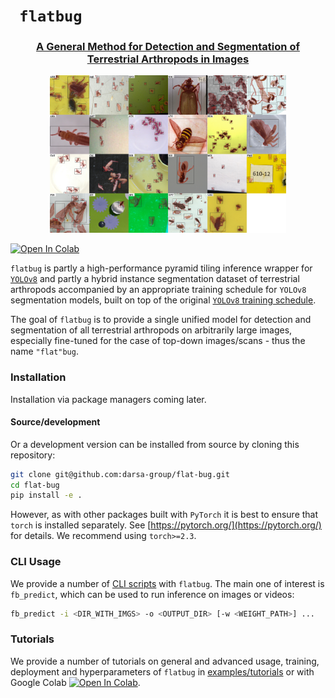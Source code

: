 # <code> flatbug </code>
### **<center><ins>A General Method for Detection and Segmentation of Terrestrial Arthropods in Images</ins></center>**

<p align="center">
    <img src="prediction.jpg" style="width: 75%;">
</p>

[![Open In Colab](https://colab.research.google.com/assets/colab-badge.svg)](https://colab.research.google.com/github/darsa-group/flat-bug/blob/master/docs/flat-bug.ipynb)

`flatbug` is partly a high-performance pyramid tiling inference wrapper for [`YOLOv8`](https://github.com/ultralytics/ultralytics) and partly a hybrid instance segmentation dataset of terrestrial arthropods accompanied by an appropriate training schedule for `YOLOv8` segmentation models, built on top of the original [`YOLOv8` training schedule](https://docs.ultralytics.com/modes/train/#why-choose-ultralytics-yolo-for-training). 

The goal of `flatbug` is to provide a single unified model for detection and segmentation of all terrestrial arthropods on arbitrarily large images, especially fine-tuned for the case of top-down images/scans - thus the name `"flat"bug`.

### Installation
Installation via package managers coming later.
<!-- The latest version of `flatbug` can be installed with any of your favourite package managers such as:
#### `pip`
```py
python -m pip install flat-bug
```
#### `anaconda`
```py
conda install flat-bug -c conda-forge
```
#### `mamba`
```py
mamba install flat-bug -c conda-forge
```
#### `micromamba`
```py
micromamba install flat-bug -c conda-forge
``` -->
#### Source/development
Or a development version can be installed from source by cloning this repository:
```sh
git clone git@github.com:darsa-group/flat-bug.git
cd flat-bug
pip install -e .
```

However, as with other packages built with `PyTorch` it is best to ensure that `torch` is installed separately. See [https://pytorch.org/](https://pytorch.org/) for details. We recommend using `torch>=2.3`.

### CLI Usage
We provide a number of [CLI scripts](https://darsa.info/flat-bug/cli.html) with `flatbug`. The main one of interest is `fb_predict`, which can be used to run inference on images or videos:
```sh
fb_predict -i <DIR_WITH_IMGS> -o <OUTPUT_DIR> [-w <WEIGHT_PATH>] ...
```

### Tutorials
We provide a number of tutorials on general and advanced usage, training, deployment and hyperparameters of `flatbug` in [examples/tutorials](examples/tutorials) or with Google Colab [![Open In Colab](https://colab.research.google.com/assets/colab-badge.svg)](https://colab.research.google.com/github/darsa-group/flat-bug/blob/master/docs/flat-bug.ipynb).

<!-- fixme: Remember to add this later! -->
<!-- ### Archive
#### Models

#### Data

### Contributions
#### Code

#### Data -->
